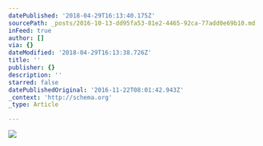 ```yaml
---
datePublished: '2018-04-29T16:13:40.175Z'
sourcePath: _posts/2016-10-13-dd95fa53-81e2-4465-92ca-77add0e69b10.md
inFeed: true
author: []
via: {}
dateModified: '2018-04-29T16:13:38.726Z'
title: ''
publisher: {}
description: ''
starred: false
datePublishedOriginal: '2016-11-22T08:01:42.943Z'
_context: 'http://schema.org'
_type: Article

---
```

![](https://the-grid-user-content.s3-us-west-2.amazonaws.com/428f3086-80dd-4e73-929a-47bf373f85bd.png)